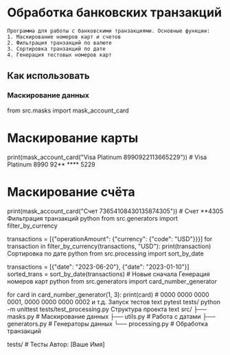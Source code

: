 # Обработка банковских транзакций

    Программа для работы с банковскими транзакциями. Основные функции:
    1. Маскирование номеров карт и счетов
    2. Фильтрация транзакций по валюте
    3. Сортировка транзакций по дате
    4. Генерация тестовых номеров карт

## Как использовать

### Маскирование данных

from src.masks import mask_account_card

# Маскирование карты
print(mask_account_card("Visa Platinum 8990922113665229"))  # Visa Platinum 8990 92** **** 5229

# Маскирование счёта
print(mask_account_card("Счет 73654108430135874305"))  # Счет **4305
Фильтрация транзакций
python
from src.generators import filter_by_currency

transactions = [{"operationAmount": {"currency": {"code": "USD"}}}]
for transaction in filter_by_currency(transactions, "USD"):
    print(transaction)
Сортировка по дате
python
from src.processing import sort_by_date

transactions = [{"date": "2023-06-20"}, {"date": "2023-01-10"}]
sorted_trans = sort_by_date(transactions)  # Новые сначала
Генерация номеров карт
python
from src.generators import card_number_generator

for card in card_number_generator(1, 3):
    print(card)  # 0000 0000 0000 0001, 0000 0000 0000 0002 и т.д.
Запуск тестов
text
pytest tests/
python -m unittest tests/test_processing.py
Структура проекта
text
src/
├── masks.py          # Маскирование данных
├── utils.py          # Работа с датами
├── generators.py     # Генераторы данных
└── processing.py     # Обработка транзакций

tests/               # Тесты
Автор: [Ваше Имя]
